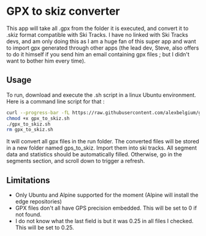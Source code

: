 # GPX to skiz converter
This app will take all .gpx from the folder it is executed, and convert it to .skiz format compatible with Ski Tracks.
I have no linked with Ski Tracks devs, and am only doing this as I am a huge fan of this super app and want to import gpx generated through other apps (the lead dev, Steve, also offers to do it himself if you send him an email containing gpx files ; but I didn't want to bother him every time).

## Usage
To run, download and execute the .sh script in a linux Ubuntu environment. Here is a command line script for that :
```bash
curl --progress-bar -fL https://raw.githubusercontent.com/alexbelgium/gpx_to_skiz/main/gpx_to_skiz.sh > gpx_to_skiz.sh
chmod +x gpx_to_skiz.sh
./gpx_to_skiz.sh
rm gpx_to_skiz.sh
```

It will convert all gpx files in the run folder.
The converted files will be stored in a new folder named gps_to_skiz. 
Import them into ski tracks. All segment data and statistics should be automatically filled. Otherwise, go in the segments section, and scroll down to trigger a refresh.

## Limitations
- Only Ubuntu and Alpine supported for the moment (Alpine will install the edge repositories)
- GPX files don't all have GPS precision embedded. This will be set to 0 if not found.
- I do not know what the last field is but it was 0.25 in all files I checked.  This will be set to 0.25.
